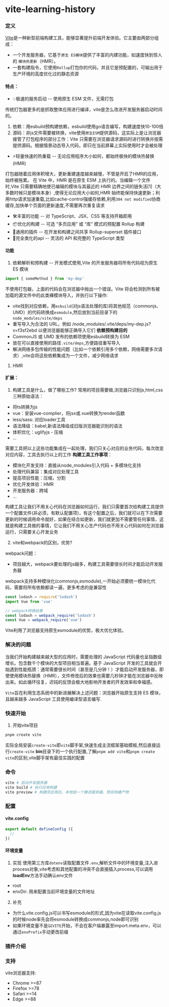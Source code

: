 # vite-learning-history

### 定义
[Vite](https://cn.vitejs.dev/)是一种新型前端构建工具，能够显著提升前端开发体验。它主要由两部分组成：
- 一个开发服务器，它基于`原生 ES模块`提供了丰富的内建功能，如速度快到惊人的 `模块热更新`（HMR）。
- 一套构建指令，它使用`Rollup`打包你的代码，并且它是预配置的，可输出用于生产环境的高度优化过的静态资源

#### 特点：
- 💡极速的服务启动 -- 使用原生 ESM 文件，无需打包

传统打包器更多的是抓取整体应用进行编译，vite是怎么改进开发服务器启动时间的。
1. 依赖：用esbuild预构建依赖，esbuild使用go语言编写，构建速度快10-100倍
2. 源码：非js文件需要被转换，vite使用`原生ESM`提供源码，这实际上是让浏览器接管了打包程序的部分工作：Vite 只需要在浏览器请求源码时进行转换并按需提供源码。根据情景动态导入代码，即只在当前屏幕上实际使用时才会被处理


- ⚡️轻量快速的热重载 -- 无论应用程序大小如何，都始终极快的模块热替换(HMR)

打包器随着应用体积增大，更新重建速度越来越慢，不管是开启了HMR的应用，始终被拖累。
在 Vite 中，HMR 是在原生 ESM 上执行的。当编辑一个文件时,Vite 只需要精确地使已编辑的模块与其最近的 HMR 边界之间的链失活[1]（大多数时候只是模块本身）,使得无论应用大小如何,HMR 始终能保持快速更新；利用http请求加速重载,比如cache-control强缓存依赖,利用`304 not modified`协商缓存,加快单个页面的更新速度,不需要再次重复请求

- 🛠️丰富的功能 -- 对 TypeScript、JSX、CSS 等支持开箱即用
- 📦优化的构建 -- 可选 “多页应用” 或 “库” 模式的预配置 Rollup 构建
- 🔩通用的插件 -- 在开发和构建之间共享 Rollup-superset 插件接口
- 🔑完全类化的api -- 灵活的 API 和完整的 TypeScript 类型

#### 功能
1. 依赖解析和预构建 -- 开发模式使用,Vite 的开发服务器将所有代码视为原生 ES 模块

  ```js
  import { someMethod } from 'my-dep'
  ```
  不使用打包器，上面的代码会在浏览器中抛出一个错误。Vite 将会检测到所有被加载的源文件中的此类裸模块导入，并执行以下操作:
  - vite找到对应依赖，用`esbuild`(对js语法处理的库)将其他规范（commonjs、UMD）的代码转换成`esmodule`,然后放到当前目录下的`node_modules/vite/deps`
  - 重写导入为合法的 URL，例如 /node_modules/.vite/deps/my-dep.js?v=f3sf2ebd 以便浏览器能够正确导入它们
  **依赖预构建目的**
  - CommonJS 或 UMD 发布的依赖项使用esbuild转换为 ESM
  - 放在可以直接使用的路径`.vite/deps`,方便路径重写导入
  - 解决网络多包传输的性能问题（比如一个依赖引用多个依赖，网络需要多次请求）,vite会将这些依赖集成为一个文件，减少网络请求

1. HMR



#### 扩展：
1. 构建工具是什么，做了哪些工作?
  常用的项目需要做,浏览器只识别js,html,css三种原始语法：
  - 将ts转换为js
  - vue：安装vue-complier，将jsx或.vue转换为render函数
  - less/sass: 对应loader工具
  - 语法降级：babel,新语法降级成旧版浏览器能识别的语法
  - 体积优化：uglifyjs - 压缩
  - ...

  需要工具把以上这些功能集成在一起处理，我们只关心对应的业务代码，每次改变对应内容，工具去执行以上的工作
  **构建工具工作事项**：
  - 模块化开发支持：直接从node_modules引入代码 + 多模块化支持
  - 处理代码兼容：集成对应处理工具
  - 提高项目性能：压缩，分割
  - 优化开发体验：HMR
  - 开发服务器：跨域
  - ...

  构建工具让我们不用关心代码在浏览器如何运行，我们只需要首次给构建工具提供一个配置文件(非必须，有默认配置项)，有这个配置之后，我们就可以在下次需要更新的时候调用命令就好，如果在结合如更新，我们就更加不需要管任何事情，这就是构建工具做的事情，它让我们不用关心生产代码也不用关心代码如何在浏览器运行，只需要关心开发业务


2. vite和webpack的区别，优势?

  webpack问题：
   - 项目越大，webpack要处理的js越多，构建工具需要很长时间才能启动开发服务器

  webpack支持多种模块化(commonjs,esmodule),一开始必须要统一模块化代码，需要将所有依赖都读一遍，更多考虑的是兼容性
  ```js
  const lodash = require('lodash')
  import Vue from 'vue'

  // webpack转换结果
  const lodash = webpack_require('lodash')
  const Vue = webpack_require('vue')
  ```

  Vite利用了浏览器支持原生esmodule的优势，极大优化体验。


### 解决的问题

当我们开始构建越来越大型的应用时，需要处理的 JavaScript 代码量也呈指数级增长。包含数千个模块的大型项目相当普遍。基于 JavaScript 开发的工具就会开始遇到性能瓶颈：通常需要很长时间（甚至是几分钟！）才能启动开发服务器，即使使用模块热替换（HMR），文件修改后的效果也需要几秒钟才能在浏览器中反映出来。如此循环往复，迟钝的反馈会极大地影响开发者的开发效率和幸福感。

`Vite`旨在利用生态系统中的新进展解决上述问题：浏览器开始原生支持 ES 模块，且越来越多 JavaScript 工具使用编译型语言编写.



### 快速开始


1. 开始vite项目

```bash
pnpm create vite
```
实际全局安装`create-vite`即`vite`脚手架,快速生成主流框架基础模板,然后直接运行`create-vite` **bin**目录下的一个执行配置,了解`pnpm add vite`和`pnpm create vite`的区别,vite脚手架有最佳实践的配置

### 命令

```bash
vite # 启动开发服务器
vite build # 执行应用构建
vite preview # 构建完应用后，本地启一个静态服务器，预览构建产物
```



### 配置

#### vite.config
```js
export default defineConfig ({
  //
})
```

#### 环境变量
1. 实现
  使用第三方库`dotenv`读取配置文件`.env`,解析文件中的环境变量,注入进process对象,vite考虑和其他配置的冲突不会直接插入process,可以调用**loadEnv**方法手动确认env文件
  - root
  - envDir: 用来配置当前环境变量的文件地址


2. 补充
- 为什么vite.config.js可以书写esmodule的形式,因为vite在读取vite.config.js的时候node率先会将esmodule转换成commonjs,node即可识别
- 如果环境变量不是以`VITE`开始，不会在客户端暴露至import.meta.env，可以通过`envPrefix`手动更改前缀

### 插件介绍


### 支持
vite浏览器支持:
- Chrome >=87
- Firefox >=78
- Safari >=14
- Edge >=88